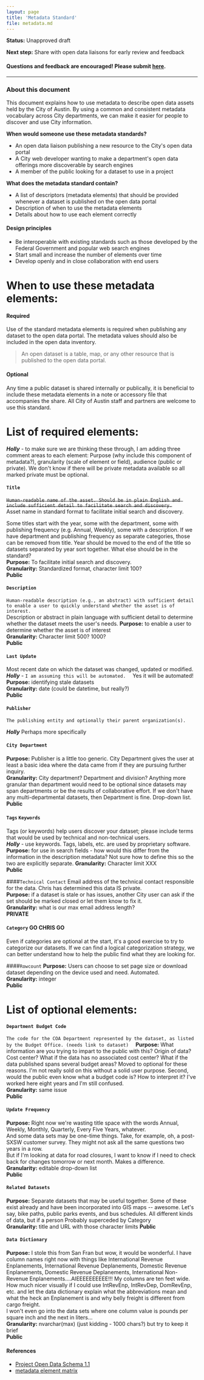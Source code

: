 ```yaml
---
layout: page
title: 'Metadata Standard'
file: metadata.md
---
```


**Status:** Unapproved draft  

**Next step:** Share with open data liaisons for early review and feedback  

#### Questions and feedback are encouraged! Please submit [here](https://github.com/cityofaustin/open-data-docs/milestones/Metadata%20Standard%20v1.0).

***

### About this document

This document explains how to use metadata to describe open data assets held by the City of Austin. By using a common and consistent metadata vocabulary across City departments, we can make it easier for people to discover and use City information. 

**When would someone use these metadata standards?**

* An open data liaison publishing a new resource to the City's open data portal
* A City web developer wanting to make a department's open data offerings more discoverable by search engines
* A member of the public looking for a dataset to use in a project

**What does the metadata standard contain?**

* A list of descriptors (metadata elements) that should be provided whenever a dataset is published on the open data portal
* Description of when to use the metadata elements
* Details about how to use each element correctly

#### Design principles

* Be interoperable with existing standards such as those developed by the Federal Government and popular web search engines
* Start small and increase the number of elements over time
* Develop openly and in close collaboration with end users

# When to use these metadata elements:

#### Required
Use of the standard metadata elements is required when publishing any dataset to the open data portal. The metadata values should also be included in the open data inventory. 
> An open dataset is a table, map, or any other resource that is published to the open data portal.

#### Optional
Any time a public dataset is shared internally or publically, it is beneficial to include these metadata elements in a note or accessory file that accompanies the share. All City of Austin staff and partners are welcome to use this standard. 

# List of required elements:

***Holly*** - to make sure we are thinking these through, I am adding three comment areas to each element:  Purpose (why include this component of metadata?), granularity (scale of element or field), audience (public or private).  We don't know if there will be private metadata available so all marked private must be optional.


#### `Title`
~~`Human-readable name of the asset. Should be in plain English and include sufficient detail to facilitate search and discovery.`~~  
Asset name in standard format to facilitate initial search and discovery.  

Some titles start with the year, some with the department, some with publishing frequency (e.g. Annual, Weekly), some with a description.  If we have department and publishing frequency as separate categories, those can be removed from title.  Year should be moved to the end of the title so datasets separated by year sort together.  What else should be in the standard?  
**Purpose:**  To facilitate initial search and discovery.    
**Granularity:**  Standardized format, character limit 100?  
**Public**

#### `Description` 
``Human-readable description (e.g., an abstract) with sufficient detail to enable a user to quickly understand whether the asset is of interest.   ``  
Description or abstract in plain language with sufficient detail to determine whether the dataset meets the user's needs.
**Purpose:**  to enable a user to determine whether the asset is of interest  
**Granularity:** Character limit  500?  1000?  
**Public**  

#### `Last Update`
Most recent date on which the dataset was changed, updated or modified.   
***Holly*** - ``I am assuming this will be automated.  ``  Yes it will be automated!   
**Purpose:**  identifying stale datasets  
**Granularity:**  date (could be datetime, but really?)  
**Public**

#### ``Publisher``
``The publishing entity and optionally their parent organization(s).  ``  

***Holly*** Perhaps more specifically  
#### `City Department`
**Purpose:**  Publisher is a little too generic.  City Department gives the user at least a basic idea where the data came from if they are pursuing further inquiry.  
**Granularity:**  City department?  Department and division?  Anything more granular than department would need to be optional since datasets may span departments or be the results of collaborative effort.  If we don't have any multi-departmental datasets, then Department is fine.  Drop-down list.  
**Public**

#### ``Tags``  `Keywords`
Tags (or keywords) help users discover your dataset; please include terms that would be used by technical and non-technical users.   
***Holly*** - use keywords.  Tags, labels, etc. are used by proprietary software.  
**Purpose:** for use in search fields - how would this differ from the information in the description metadata?  Not sure how to define this so the two are explicitly separate.
**Granularity:** Character limit XXX  
**Public**

####`Technical Contact`
Email address of the technical contact responsible for the data.  Chris has determined this data IS private.  
**Purpose:**  if a dataset is stale or has issues, another City user can ask if the set should be marked closed or let them know to fix it.   
**Granularity:**  what is our max email address length?      
**PRIVATE**  

#### `Category`  GO CHRIS GO  
Even if categories are optional at the start, it's a good exercise to try to categorize our datasets.  If we can find a logical categorization strategy, we can better understand how to help the public find what they are looking for.  

####`Rowcount`
**Purpose:**  Users can choose to set page size or download dataset depending on the device used and need.  Automated.  
**Granularity:**  integer  
**Public**  


# List of optional elements: 


#### ``Department Budget Code``
``The code for the COA Department represented by the dataset, as listed by the Budget Office. (needs link to dataset)  ``
**Purpose:** What information are you trying to impart to the public with this?  Origin of data?  Cost center?  What if the data has no associated cost center?  What if the data published spans several budget areas?  Moved to optional for these reasons.  I'm not really sold on this without a solid user purpose.  Second, would the public even know what a budget code is?  How to interpret it?  I've worked here eight years and I'm still confused.  
**Granularity:**  same issue  
**Public**  

#### `Update Frequency`
**Purpose:** Right now we're wasting title space with the words Annual, Weekly, Monthly, Quarterly, Every Five Years, whatever.  
And some data sets may be one-time things.  Take, for example, oh, a post-SXSW customer survey.  They might not ask all the same questions two years in a row.   
But if I'm looking at data for road closures, I  want to know if I need to check back for changes tomorrow or next month. Makes a difference.  
**Granularity:**  editable drop-down list  
**Public**  

#### `Related Datasets`
**Purpose:**  Separate datasets that may be useful together.  Some of these exist already and have been incorporated into GIS maps -- awesome.  Let's say, bike paths, public parks events, and bus schedules.  All different kinds of data, but if a person Probably superceded by Category  
**Granularity:**  title and URL with those character limits
**Public**  

#### `Data Dictionary`
**Purpose:**  I stole this from San Fran but wow, it would be wonderful.  I have column names right now with things like International Revenue Enplanements, International Revenue Deplanements, Domestic Revenue Enplanements, Domestic Revenue Deplanements, International Non-Revenue Enplanements....AIEEEEEEEEEE!!!  My columns are ten feet wide.  
How much nicer visually if I could use IntRevEnp, IntRevDep, DomRevEnp, etc. and let the data dictionary explain what the abbreviations mean and what the heck an Enplanement is and why belly freight is different from cargo freight.  
I won't even go into the data sets where one column value is pounds per square inch and the next in liters...  
**Granularity:**  nvarchar(max) (just kidding - 1000 chars?) but try to keep it brief  
**Public**  



#### References
- [Project Open Data Schema 1.1](https://project-open-data.cio.gov/v1.1/schema/)
- [metadata element matrix](https://docs.google.com/spreadsheets/d/1aKp0ygULe6u6Dbrtj3ZOXn4rN3SV5hv-K5Ho4vlT3EE/edit?usp=sharing)
